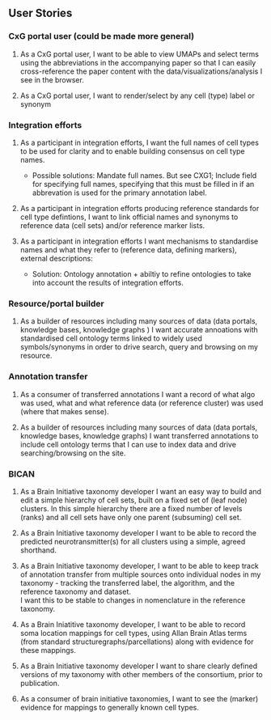 ## User Stories

### CxG portal user (could be made more general)

1. As a CxG portal user, I want to be able to view UMAPs and select terms using 
the abbreviations in the accompanying paper so that I can easily cross-reference
the paper content with the data/visualizations/analysis I see in the browser.

2. As a CxG portal user, I want to render/select by any cell (type) label or synonym

### Integration efforts

1. As a participant in integration efforts, I want the full names of cell types to be used
for clarity and to enable building consensus on cell type names.
   * Possible solutions: Mandate full names. But see CXG1; Include field for specifying full names, specifying that this must be filled in if an abbrevation is used for the primary annotation label.

2. As a participant in integration efforts producing reference standards for cell type defintions, I want to link official names and synonyms to reference data (cell sets) and/or reference marker lists.

3.  As a participant in integration efforts I want mechanisms to standardise names and what they refer to (reference data, defining markers), external descriptions:
    * Solution: Ontology annotation + abiltiy to refine ontologies to take into account the results of integration efforts.


### Resource/portal builder

1. As a builder of resources including many sources of data (data portals, knowledge bases, knowledge graphs )
I want accurate annoations with standardised cell ontology terms linked to widely used symbols/synonyms in order
to drive search, query and browsing on my resource.

### Annotation transfer 

1. As a consumer of transferred annotations I want a record of what algo was used, what 
and what reference data (or reference cluster) was used (where that makes sense).

2. As a builder of resources including many sources of data (data portals, knowledge bases, knowledge graphs)
I want transferred annotations to include cell ontology terms that I can use to index data and drive searching/browsing on the site.


### BICAN 

1. As a Brain Initiative taxonomy developer I want an easy way to build 
and edit a simple hierarchy of cell sets, built on a fixed set of (leaf node) clusters.
In this simple hierarchy there are a fixed number of levels (ranks) and all cell 
sets have only one parent (subsuming) cell set.

2.  As a Brain Initiative taxonomy developer I want to be able to record the predicted 
neurotransmitter(s) for all clusters using a simple, agreed shorthand.

3.  As a Brain Initiative taxonomy developer, I want to be able to keep track of
annotation transfer from multiple sources onto individual nodes in my taxonomy - 
tracking the transferred label, the algorithm, and the reference taxonomy and dataset.  
I want this to be stable to changes in nomenclature in the reference taxonomy.

4. As a Brain Iniatitive taxonomy developer, I want to be able to record soma location mappings
for cell types, using Allan Brain Atlas terms (from standard structuregraphs/parcellations)
along with evidence for these mappings.

6.  As a Brain Initiative taxonomy developer I want to share clearly defined versions of 
my taxonomy with other members of the consortium, prior to publication.

7. As a consumer of brain initiative taxonomies, I want to see the (marker) evidence for
mappings to generally known cell types.
